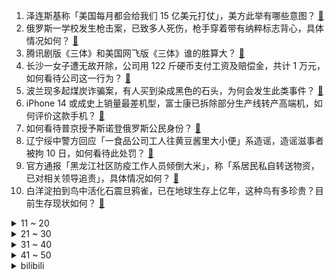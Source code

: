 1. 泽连斯基称「美国每月都会给我们 15 亿美元打仗」，美方此举有哪些意图？ [:link:](https://www.zhihu.com/question/555716255)
2. 俄罗斯一学校发生枪击案，已致多人死伤，枪手穿着带有纳粹标志背心，具体情况如何？ [:link:](https://www.zhihu.com/question/555691967)
3. 腾讯剧版《三体》和美国网飞版《三体》谁的胜算大？ [:link:](https://www.zhihu.com/question/501236241)
4. 长沙一女子遭无故开除，公司用 122 斤硬币支付工资及赔偿金，共计 1 万元，如何看待公司这一行为？ [:link:](https://www.zhihu.com/question/555618346)
5. 波兰现多起煤炭诈骗案，有人买到染成黑色的石头，为何会发生此类事件？ [:link:](https://www.zhihu.com/question/555702554)
6. iPhone 14 或成史上销量最差机型，富士康已拆除部分生产线转产高端机，如何评价这款手机？ [:link:](https://www.zhihu.com/question/555620369)
7. 如何看待普京授予斯诺登俄罗斯公民身份？ [:link:](https://www.zhihu.com/question/555765852)
8. 辽宁绥中警方回应「一食品公司工人往黄豆酱里大小便」系造谣，造谣滋事者被拘 10 日，如何看待此处罚？ [:link:](https://www.zhihu.com/question/555712776)
9. 官方通报「黑龙江社区防疫工作人员倾倒大米」，称「系居民私自转送物资，已对相关领导追责」，具体情况如何？ [:link:](https://www.zhihu.com/question/555699459)
10. 白洋淀拍到鸟中活化石震旦鸦雀，已在地球生存上亿年，这种鸟有多珍贵？目前生存现状如何？ [:link:](https://www.zhihu.com/question/555265726)
<details>
<summary>11 ~ 20</summary>

11. 女子产后 3 个月发现又怀孕 2 个月，医生称孩子留与不留风险都非常大，这会对女方产生哪些危害？ [:link:](https://www.zhihu.com/question/555700157)
12. RTX 4090 发布 NVIDIA 股价继续大跌，为何消费者不买账？ [:link:](https://www.zhihu.com/question/555269620)
13. 如何看待《原神》于 9月26日晚公布的新角色纳西妲，莱依拉？ [:link:](https://www.zhihu.com/question/555727677)
14. 武昌工学院大一新生入学 3 天篮球场猝死，死因系呼吸心跳骤停，猝死有哪些前兆？应该如何急救？ [:link:](https://www.zhihu.com/question/555620614)
15. 博士第三年了，还没有一篇paper，感觉自己啥也不会，每周开组会汇报进展都会被骂，怎么办？ [:link:](https://www.zhihu.com/question/551892414)
16. 受访上海籍女性仅一成育有二胎，家庭年收入 10 万元以下的生育意愿最低，如何看待这一数据？ [:link:](https://www.zhihu.com/question/555625977)
17. 外交部证实「中朝通过友好协商决定重启丹东—新义州口岸铁路货运」，将对两国带来哪些影响？ [:link:](https://www.zhihu.com/question/555692544)
18. 我的博士生已经半个月没主动联系我了，不知道他是不是在做科研，怎么能让他更主动一点？ [:link:](https://www.zhihu.com/question/549989731)
19. 为什么全世界 77% 的手机在中国生产，而苹果一家公司赚走了全球智能手机业务利润的 83%？ [:link:](https://www.zhihu.com/question/555043720)
20. 德国北部城市爆发游行，要求迅速开放「北溪-2」项目并结束对俄罗斯的能源制裁，目前当地情况如何？ [:link:](https://www.zhihu.com/question/555662232)
</details>
<details>
<summary>21 ~ 30</summary>

21. 既然陕州已经是三门峡了，为什么陕西不改名峡西？ [:link:](https://www.zhihu.com/question/550885094)
22. 研一第一次组会报告，导师说感觉我什么都不懂，不知道怎么培养我，我该怎么办？ [:link:](https://www.zhihu.com/question/501944863)
23. 高校行政在哪个部门工作好？ [:link:](https://www.zhihu.com/question/324852843)
24. 大一新生应该去考ACCA吗？ [:link:](https://www.zhihu.com/question/345718776)
25. 三部门发文表示「延续新能源汽车免征车辆购置税政策」，将带来哪些影响？ [:link:](https://www.zhihu.com/question/555653924)
26. 中国武术中的马步和弓步的下蹲幅度都很大，如弓步后腿绷直再站立很慢，实战中这种大幅度动作科学吗？ [:link:](https://www.zhihu.com/question/551257970)
27. 李雪琴说「只有挣钱是安全感和快乐的源泉」，你赞同吗？ [:link:](https://www.zhihu.com/question/555646084)
28. 有什么动物长得人畜无害的其实杀伤力爆表？ [:link:](https://www.zhihu.com/question/310860753)
29. 男子地下车库练摩托车撞 400 万宾利，但最多只愿承担 2 万元维修费，如何从法律角度解读？ [:link:](https://www.zhihu.com/question/555595026)
30. 有哪些必备的早秋好物推荐？ [:link:](https://www.zhihu.com/question/547836005)
</details>
<details>
<summary>31 ~ 40</summary>

31. 丈夫成植物人妻子起诉离婚，公婆替儿子上法庭表示愿意「放手」，如何从法律角度解读此事件？ [:link:](https://www.zhihu.com/question/554858979)
32. 2022 阿里全球数学竞赛获奖名单公布，其中 00 后选手占了一半多，如何评价这一现象？ [:link:](https://www.zhihu.com/question/555625231)
33. 有哪些常见又好用的猫砂？ [:link:](https://www.zhihu.com/question/373466861)
34. 你见过哪些神级翻译？ [:link:](https://www.zhihu.com/question/541462082)
35. 为什么日本明治维新时从上到下可以选择全盘西化而中国的戊戌变法清末新政等运动却没有办法做到呢？ [:link:](https://www.zhihu.com/question/555482605)
36. 考研要做哪些必要的准备？ [:link:](https://www.zhihu.com/question/548922441)
37. 室友都是每天熬夜很晚说话很晚，但是自己又习惯早睡怎么办？ [:link:](https://www.zhihu.com/question/555505913)
38. 外交部回应「乌中沟通渠道减少」，称「对乌克兰危机的立场是一贯、明确的」，还有哪些信息值得关注？ [:link:](https://www.zhihu.com/question/555742309)
39. 每天坚持听英语听力半小时，很煎熬、效果很差，坚持一年能达到什么水平？ [:link:](https://www.zhihu.com/question/47916443)
40. 你们有那种当时让你惊艳的、特别喜欢的诗句，或者短句吗？ [:link:](https://www.zhihu.com/question/555537878)
</details>
<details>
<summary>41 ~ 50</summary>

41. 2022年双十一有哪些值得购买的手机？ [:link:](https://www.zhihu.com/question/547298773)
42. 32岁考过注会是否还有用？ [:link:](https://www.zhihu.com/question/551632635)
43. 甘肃庆阳市公布楼市新规，全面落实「不限购、不限价」，鼓励开展团购活动，将带来哪些影响？ [:link:](https://www.zhihu.com/question/555717122)
44. 东北首个核电供暖项目辽宁红沿河核电站即将启动，该工程具有哪些重大意义？ [:link:](https://www.zhihu.com/question/555684267)
45. 香港「珠宝大王」卢仲辉登山失足坠崖身亡，如何评价他的一生？ [:link:](https://www.zhihu.com/question/555682845)
46. 韩国政府收购 45 万吨大米以防止米价暴跌，此举将产生哪些影响？ [:link:](https://www.zhihu.com/question/555596127)
47. 小县城体制内，怎么认识女孩子? [:link:](https://www.zhihu.com/question/551855077)
48. 为什么我上了985还会这么焦虑？ [:link:](https://www.zhihu.com/question/360735437)
49. 新能源车能取代燃油车吗？探访比亚迪总部能否给出答案？ [:link:](https://www.zhihu.com/question/555713695)
50. 为什么中国式家长对孩子过度关心甚至溺爱，却对老人眼花耳聋知之甚少？我们该如何看待老去这个问题？ [:link:](https://www.zhihu.com/question/555506225)
</details><details>
<summary>bilibili</summary>

1. 【原神生日会】如果突然想起我 [:link:](//www.bilibili.com/video/BV1tG4y1B7xU)
2. 陷入无限循环的旋律！周五猜歌中文特辑来了！ [:link:](//www.bilibili.com/video/BV1Ae4y1C75q)
3. 2022年「原神生日会」 [:link:](//www.bilibili.com/video/BV1ZP411J7vN)
4. 这些不是全国统一的吗？ [:link:](//www.bilibili.com/video/BV19N4y1N7Yj)
5. 作弊大师（2） [:link:](//www.bilibili.com/video/BV1wY4y1K7ZE)
6. 【原神生日会】Epoch Winter——寒冰纪元 [:link:](//www.bilibili.com/video/BV1U14y1Y7WV)
7. TheShy来了全剪了！！！ [:link:](//www.bilibili.com/video/BV1Kd4y1z7X1)
8. 【原神生日会】爆燃！特效炸裂！提 瓦 特 世 界 杯！ [:link:](//www.bilibili.com/video/BV1Qe411M7Qr)
9. 主线动画《明日方舟：黎明前奏》定档PV [:link:](//www.bilibili.com/video/BV1tG411g7Fo)
10. 5899婚宴竟有臭蟹烂虾，骚男婚礼出现重大危机！ [:link:](//www.bilibili.com/video/BV1Tt4y1P7kE)
<details>
<summary>11 ~ 20</summary>

11. 【医案寻踪】你喝的水健康吗？I 一个流传20年的资本骗局 [:link:](//www.bilibili.com/video/BV1H84114719)
12. 年轻，太年轻了 [:link:](//www.bilibili.com/video/BV1Gd4y1M7C4)
13. 郭晓婷采访，看得人心惊胆战…… [:link:](//www.bilibili.com/video/BV1Xe4y1k7vD)
14. 动物体型最大能长多大？为什么不能无限增长？【奇怪的知识】 [:link:](//www.bilibili.com/video/BV17T411T79H)
15. 鸡哥三人组开路（都 多 余 了！） [:link:](//www.bilibili.com/video/BV1Vt4y1P7gP)
16. 【原神生日会】丘 鸣 山 车 神 🏍 [:link:](//www.bilibili.com/video/BV1sN4y1K7VK)
17. 第109个好汉？高俅上山竟气死林冲？书里并没有！《水浒传》P40 [:link:](//www.bilibili.com/video/BV1qD4y117VC)
18. 以后就是我的未婚妻啦！ [:link:](//www.bilibili.com/video/BV12V4y1T7hZ)
19. 卧槽...让你二创！不是让你创死观众啊喂！ [:link:](//www.bilibili.com/video/BV1Me4y1C7SZ)
20. 笑喷！当我把一群很菜的UP聚在一起玩狼人杀（2）。。 [:link:](//www.bilibili.com/video/BV1bV4y1K7aB)
</details>
<details>
<summary>21 ~ 30</summary>

21. 蝙蝠侠: 想爸妈了！(开挖） [:link:](//www.bilibili.com/video/BV1kd4y1M7S7)
22. 穷人是假的？农村人不可能长这样？我要用100个农民实证反驳【100个农民故事01】 [:link:](//www.bilibili.com/video/BV1M841147UT)
23. 求求你们别再去假须弥了！是兄弟就来我这个真须弥！ [:link:](//www.bilibili.com/video/BV1Kt4y1P7Zy)
24. 《原神》角色演示-「坎蒂丝：誓守之盾」 [:link:](//www.bilibili.com/video/BV1we411T74S)
25. 什么是朋友？他说... [:link:](//www.bilibili.com/video/BV1ee4y167Kp)
26. 【凤凰传奇农家乐】自己动手 白吃白喝 [:link:](//www.bilibili.com/video/BV11Y4y1N7ML)
27. 因为没给领导开美颜，我被开了 [:link:](//www.bilibili.com/video/BV1LP411n7Rp)
28. 躲得越快 本王越爱 [:link:](//www.bilibili.com/video/BV1YB4y1J7an)
29. 二氧化碳加氢制汽油，中科院重大科研突破 [:link:](//www.bilibili.com/video/BV1NV4y1T74K)
30. 昆 仑 实 摔 ！ [:link:](//www.bilibili.com/video/BV18G411g7Ju)
</details>
<details>
<summary>31 ~ 40</summary>

31. 挪威物价真的好贵啊....大排档一碗汤竟然114元 懵了 [:link:](//www.bilibili.com/video/BV1uD4y117E3)
32. 烦死了，到底该先睡还是先吃呀！！？ [:link:](//www.bilibili.com/video/BV1fW4y1v7RH)
33. 【原神】四只凯瑟琳鼓掌，可喜可贺可喜可贺 [:link:](//www.bilibili.com/video/BV1A14y1a7tv)
34. 【原神生日会】开场动画-旅途不完结！ [:link:](//www.bilibili.com/video/BV15e4y1C7cs)
35. 【原神生日会】愿我们不再孤单 [:link:](//www.bilibili.com/video/BV1f8411t7TG)
36. 探店！鸡你太美炸鸡店，是ikun还是小黑子？ [:link:](//www.bilibili.com/video/BV1de4y1k7bo)
37. 这都是些啥啊??? [:link:](//www.bilibili.com/video/BV1X14y1Y7Zq)
38. 爱发脾气暴躁的你，心里那股怒火压不住的你，心里受委屈，郁闷的你，一起来做做就能给你一个好心情。 [:link:](//www.bilibili.com/video/BV1kB4y1E7BF)
39. 广东顺德. 国英炖品店  厨子探店¥118 [:link:](//www.bilibili.com/video/BV1dV4y1K7GC)
40. 企业级理解 [:link:](//www.bilibili.com/video/BV1t8411b7GJ)
</details>
<details>
<summary>41 ~ 50</summary>

41. 看到这些落选国徽，才知道我们的国徽有多强！！！ [:link:](//www.bilibili.com/video/BV158411b7E2)
42. “动漫给予了我们从未有过的人生” [:link:](//www.bilibili.com/video/BV1HN4y1K7o4)
43. 让你一次爽个够！终极吐槽《东八区的先生们》 [:link:](//www.bilibili.com/video/BV17W4y1v7Ji)
44. 这才是硬核开放世界修仙游戏该有的玩法！ [:link:](//www.bilibili.com/video/BV158411b7ki)
45. 从五个人到「五人组」，我们经历了...... [:link:](//www.bilibili.com/video/BV17T411T7PC)
46. 《崩坏3》PV短片——「试剑」 [:link:](//www.bilibili.com/video/BV1LN4y1K72J)
47. 我把《东八区》40集全看完了，全方位总结吐槽这部史上最雷电视剧！ [:link:](//www.bilibili.com/video/BV1w8411b7Ya)
48. 【崩坏3】琪亚娜的VLOG  |  周年庆典现场直击！ [:link:](//www.bilibili.com/video/BV1kY4y1N7iy)
49. 【时代少年团】《光环中的少年——“盛夏”》（下） [:link:](//www.bilibili.com/video/BV17W4y1v7eL)
50. 原神动画短片-永恒回忆之梦【2022原神生日会】 [:link:](//www.bilibili.com/video/BV1dg41127dW)
</details>
<details>
<summary>51 ~ 60</summary>

51. 好久没有看过这么刺激的故事了！！ [:link:](//www.bilibili.com/video/BV1yG411g7df)
52. 手法专业！还好我命不该绝！ [:link:](//www.bilibili.com/video/BV1Kg411e7Cj)
53. 二次元顶流也塌房了！！！ [:link:](//www.bilibili.com/video/BV1hW4y1v7zR)
54. 黄油手孔老师终于抓到猫了 [:link:](//www.bilibili.com/video/BV1FG411g7pM)
55. 【非官方英雄联盟S12宣传片】| 上B站 看S12！ [:link:](//www.bilibili.com/video/BV1P24y1o7Tu)
56. 新概念探店，这家火锅店居然...【第二期】 [:link:](//www.bilibili.com/video/BV1E841147TF)
57. “诸 神 的 黄 昏” [:link:](//www.bilibili.com/video/BV1J8411b7rC)
58. 我改造舍友的一天 [:link:](//www.bilibili.com/video/BV1324y1o7SJ)
59. 非必要不恋爱 [:link:](//www.bilibili.com/video/BV1HT411T73E)
60. 家里进脏东西了（躲闪摇） [:link:](//www.bilibili.com/video/BV1Rt4y1A78E)
</details>
<details>
<summary>61 ~ 70</summary>

61. 为什么他们对高铁上卖卫生巾这么愤怒？ [:link:](//www.bilibili.com/video/BV1kW4y1v7BY)
62. 【鬼谷闲谈】由癌细胞演化成的动物？ [:link:](//www.bilibili.com/video/BV1Ze4y1t7Fe)
63. 【STN快报6.5季07】丧尽天良，8万玩家竟然一起殴打大公司保安！ [:link:](//www.bilibili.com/video/BV1nB4y1J77U)
64. 村干部小姐姐被迫营业，她真的太高了！ [:link:](//www.bilibili.com/video/BV18W4y1Y7gv)
65. 朕 宰 了 你 [:link:](//www.bilibili.com/video/BV1FN4y1K7iQ)
66. 985校园暴力现场 [:link:](//www.bilibili.com/video/BV1od4y1T7wA)
67. 【warma/怒九】绝对不许关灯！ [:link:](//www.bilibili.com/video/BV1At4y1P7Vt)
68. 全程女声就三连且给我一百万粉丝? [:link:](//www.bilibili.com/video/BV1jd4y1M7dD)
69. 兑现承诺，十万赞当众跳坤舞 [:link:](//www.bilibili.com/video/BV1vD4y1i75X)
70. 今儿和奥尼尔来一场篮球单挑！！ [:link:](//www.bilibili.com/video/BV1dV4y1K7vk)
</details>
<details>
<summary>71 ~ 80</summary>

71. 整整一大只烤羊腿在家做好吃吗？一个小时两个人就全干掉 [:link:](//www.bilibili.com/video/BV1HY4y1N78K)
72. 今年靠画画挣一百万「海边的垃圾」 [:link:](//www.bilibili.com/video/BV1Zg41127eq)
73. 当你认识的up主被迫跳了叮叮当当舞... [:link:](//www.bilibili.com/video/BV1Gd4y1M7eJ)
74. 假如世界只剩你一个人，你会怎么样？ [:link:](//www.bilibili.com/video/BV1DV4y1K74v)
75. 未来的视频会员制度 [:link:](//www.bilibili.com/video/BV15d4y1z7G3)
76. 我哥：你嫂子长得像生日蛋糕？ [:link:](//www.bilibili.com/video/BV1ie411M7Z6)
77. “没头脑”“不高兴”之父任溶溶逝世 享年100岁 [:link:](//www.bilibili.com/video/BV1qY4y1N7YX)
78. 京 剧 猫 [:link:](//www.bilibili.com/video/BV1KW4y1i7zf)
79. 你放不开的样子，好像一支全新的毛笔… [:link:](//www.bilibili.com/video/BV1Gg411m7Qy)
80. 2022「夏日回响」原神同人二创音乐会 [:link:](//www.bilibili.com/video/BV1q841147KM)
</details>
<details>
<summary>81 ~ 90</summary>

81. 又一被中国人吹捧的网红跌下神坛：醒醒吧，别再被糊弄了 [:link:](//www.bilibili.com/video/BV1aY4y1N7pN)
82. 带英国老公去我长大的农村，结果他追着鸡满村跑 [:link:](//www.bilibili.com/video/BV1PP411p7LR)
83. 当朋友们得知我后天办婚礼后 [:link:](//www.bilibili.com/video/BV1Md4y1M7Yf)
84. 科目三：我的猫要上秋名山 [:link:](//www.bilibili.com/video/BV1ae411K73X)
85. 爆肝600集！我数出了光头强开枪的命中率！ [:link:](//www.bilibili.com/video/BV1B24y1o7Xk)
86. 自己捡的小猫自己教！ [:link:](//www.bilibili.com/video/BV1Pe4y1b7Qg)
87. 优雅，太优雅了！ [:link:](//www.bilibili.com/video/BV1m14y1Y7kM)
88. 这个刚发布的去水印神器，凭什么吊打一众去水印APP [:link:](//www.bilibili.com/video/BV1gg411m7VL)
89. 喀秋莎集束子母弹！【C4快乐阴人流#33】 [:link:](//www.bilibili.com/video/BV1V24y1R7nt)
90. 无敌！6轮消防车开上街是什么体验？ [:link:](//www.bilibili.com/video/BV1G24y1o7WV)
</details>
<details>
<summary>91 ~ 100</summary>

91. 想不想吃烤馕、刚出锅的烤馕 [:link:](//www.bilibili.com/video/BV12N4y1K74m)
92. 【原神两周年总结】先有生活，后有游戏 [:link:](//www.bilibili.com/video/BV1XP411J75M)
93. 当代便衣警察的业务范围已经这么广了吗？ [:link:](//www.bilibili.com/video/BV12d4y1M7Bb)
94. 收住肋骨才能收获细腰！10min改善上身体态 加速瘦腰减肚子 [:link:](//www.bilibili.com/video/BV1N24y1o7WH)
95. 一个月没盘日料自助了，仨战士团建安排！ [:link:](//www.bilibili.com/video/BV1Y8411b7j8)
96. 想夹多少就夹多少！！！ [:link:](//www.bilibili.com/video/BV1tW4y1v7Nc)
97. 当同时两个销冠出现，会是怎么样的情景？销冠2.0时代正式开启！ [:link:](//www.bilibili.com/video/BV1pG4y1s7za)
98. 这次要不再当一回...汪汪队? [:link:](//www.bilibili.com/video/BV1TN4y1K72x)
99. 一句话反杀杠精6 [:link:](//www.bilibili.com/video/BV1EB4y1J7TL)
100. 家人们呐！老板出尔反尔又让我上过山龙啦QAQ [:link:](//www.bilibili.com/video/BV1Dt4y1A7qA)
</details></details>